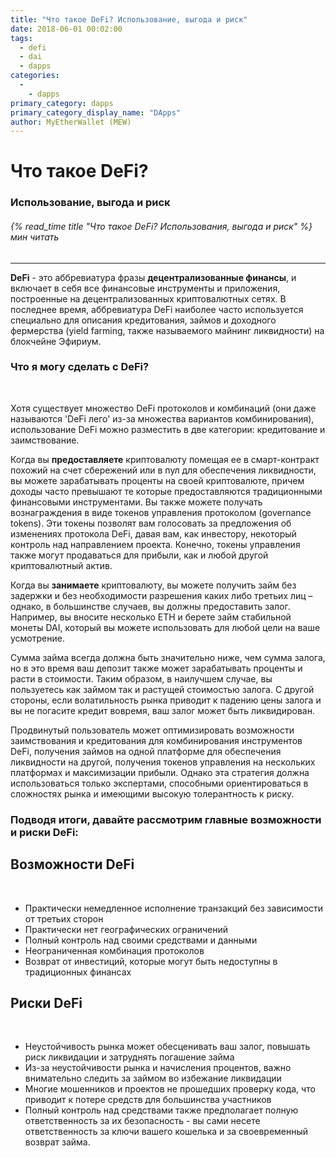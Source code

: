 ```yaml
---
title: "Что такое DeFi? Использование, выгода и риск"
date: 2018-06-01 00:02:00
tags:
  - defi
  - dai
  - dapps
categories:
  - 
    - dapps
primary_category: dapps
primary_category_display_name: "DАpps"
author: MyEtherWallet (MEW)
---
```


# **Что такое DeFi?**

### **Использование, выгода и риск**

###### {% read_time title "Что такое DeFi? Использования, выгода и риск" %} мин читать

* * *

**DeFi** - это аббревиатура фразы **децентрализованные финансы**, и включает в себя все финансовые инструменты и приложения, построенные на децентрализованных криптовалютных сетях. В последнее время, аббревиатура DeFi наиболее часто используется специально для описания кредитования, займов и доходного фермерства (yield farming, также называемого майнинг ликвидности) на блокчейне Эфириум.

### **Что я могу сделать с DeFi?**

<br>

Хотя существует множество DeFi протоколов и комбинаций (они даже называются 'DeFi лего' из-за множества вариантов комбинирования), использование DeFi можно разместить в две категории: кредитование и заимствование.

Когда вы **предоставляете** криптовалюту помещая ее в смарт-контракт похожий на счет сбережений или в пул для обеспечения ликвидности, вы можете зарабатывать проценты на своей криптовалюте, причем доходы часто превышают те которые предоставляются традиционными финансовыми инструментами. Вы также можете получать вознаграждения в виде токенов управления протоколом (governance tokens). Эти токены позволят вам голосовать за предложения об изменениях протокола DeFi, давая вам, как инвестору, некоторый контроль над направлением проекта. Конечно, токены управления также могут продаваться для прибыли, как и любой другой криптовалютный актив.

Когда вы **занимаете** криптовалюту, вы можете получить займ без задержки и без необходимости разрешения каких либо третьих лиц – однако, в большинстве случаев, вы должны предоставить залог. Например, вы вносите несколько ETH и берете займ стабильной монеты DAI, который вы можете использовать для любой цели на ваше усмотрение.

Сумма займа всегда должна быть значительно ниже, чем сумма залога, но в это время ваш депозит также может зарабатывать проценты и расти в стоимости. Таким образом, в наилучшем случае, вы пользуетесь как займом так и растущей стоимостью залога. С другой стороны, если волатильность рынка приводит к падению цены залога и вы не погасите кредит вовремя, ваш залог может быть ликвидирован.

Продвинутый пользователь может оптимизировать возможности заимствования и кредитования для комбинирования инструментов DeFi, получения займов на одной платформе для обеспечения ликвидности на другой, получения токенов управления на нескольких платформах и максимизации прибыли. Однако эта стратегия должна использоваться только экспертами, способными ориентироваться в сложностях рынка и имеющими высокую толерантность к риску.

### **Подводя итоги, давайте рассмотрим главные возможности и риски DeFi:**

## **Возможности DeFi**

<br>

-   Практически немедленное исполнение транзакций без зависимости от третьих сторон
-   Практически нет географических ограничений
-   Полный контроль над своими средствами и данными
-   Неограниченная комбинация протоколов
-   Возврат от инвестиций, которые могут быть недоступны в традиционных финансах

## **Риски DeFi**

<br>

-   Неустойчивость рынка может обесценивать ваш залог, повышать риск ликвидации и затруднять погашение займа
-   Из-за неустойчивости рынка и начисления процентов, важно внимательно следить за займом во избежание ликвидации
-   Многие мошенников и проектов не прошедших проверку кода, что приводит к потере средств для большинства участников
-   Полный контроль над средствами также предполагает полную ответственность за их безопасность - вы сами несете ответственность за ключи вашего кошелька и за своевременный возврат займа.
